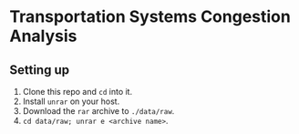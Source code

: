 # Transportation Systems Congestion Analysis

## Setting up
1. Clone this repo and `cd` into it.
2. Install `unrar` on your host.
3. Download the `rar` archive to `./data/raw`.
4. `cd data/raw; unrar e <archive name>`.
